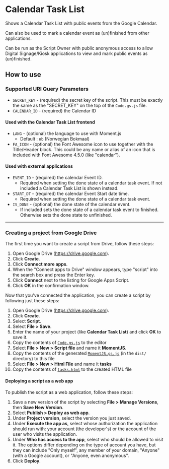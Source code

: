 ﻿# Calendar Task List #

Shows a Calendar Task List with public events from the Google Calendar.

Can also be used to mark a calendar event as (un)finished from other 
applications.
 
Can be run as the Script Owner with public anonymous access to allow Digital
Signage/Kiosk applications to view and mark public events as (un)finished.

## How to use ##

### Supported URI Query Parameters ###

* `SECRET_KEY` - (required) the secret key of the script. This must be exactly
  the same as the "SECRET_KEY" on the top of the `Code.gs.js` file.
* `CALENDAR_ID` - (required) the Calendar ID

#### Used with the Calendar Task List frontend ####

* `LANG` - (optional) the language to use with Moment.js
    * Default : `nb` (Norwegian Bokmaal)
* `FA_ICON` - (optional) the Font Awesome icon to use together with the 
  Title/Header block. This could be any name or alias of an icon that is 
  included with Font Awesome 4.5.0 (like "calendar").

#### Used with external applications ####

* `EVENT_ID` - (required) the calendar Event ID.
    * Required when setting the done state of a calendar task event. If not
      included a Calendar Task List is shown instead.
* `START_DT` - (required) the calendar Event Start date time.
    * Required when setting the done state of a calendar task event.
* `IS_DONE` - (optional) the done state of the calendar event.
    * If included sets the done state of a calendar task event to finished.
      Otherwise sets the done state to unfinished.

--------

### Creating a project from Google Drive ###

The first time you want to create a script from Drive, follow these steps:

1. Open Google Drive (<https://drive.google.com>).
2. Click **Create**.
3. Click **Connect more apps**.
4. When the "Connect apps to Drive" window appears, type "script" into the 
   search box and press the Enter key.
5. Click **Connect** next to the listing for Google Apps Script.
6. Click **OK** in the confirmation window.

Now that you've connected the application, you can create a script by following
just these steps:

1. Open Google Drive (<https://drive.google.com>).
2. Click **Create**.
3. Select **Script**.
4. Select **File > Save**.
5. Enter the name of your project (like **Calendar Task List**) and click 
   **OK** to save it.
6. Copy the contents of [`Code.gs.js`](Code.gs.js) to the editor
7. Select **File > New > Script file** and name it **MomentJS**.
8. Copy the contents of the generated [`MomentJS.gs.js`](MomentJS.gs.js) (in 
  the `dist/` directory) to this file
9. Select **File > New > Html File** and name it **tasks**
10. Copy the contents of [`tasks.html`](tasks.html) to the created HTML file

#### Deploying a script as a web app ####

To publish the script as a web application, follow these steps:

1. Save a new version of the script by selecting **File > Manage Versions**, 
   then **Save New Version**.
2. Select **Publish > Deploy as web app**.
3. Under **Project version**, select the version you just saved.
4. Under **Execute the app as**, select whose authorization the application 
   should run with: your account (the developer's) or the account of the user 
   who visits the application.
5. Under **Who has access to the app**, select who should be allowed to visit 
   it. The options differ depending on the type of account you have, but they 
   can include "Only myself", any member of your domain, "Anyone" (with a 
   Google account), or "Anyone, even anonymous".
6. Click **Deploy**.
